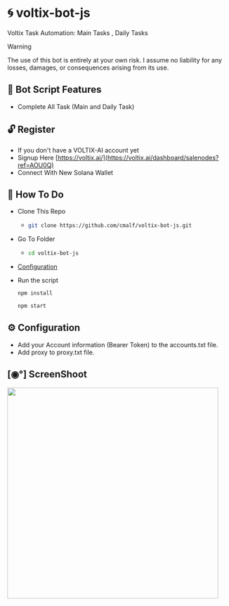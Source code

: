 # 🌀 voltix-bot-js
Voltix Task Automation: Main Tasks , Daily Tasks

> [!WARNING]
> The use of this bot is entirely at your own risk. I assume no liability for any losses, damages, or consequences arising from its use.

## 🦾 Bot Script Features

- Complete All Task (Main and Daily Task)

## 🔓 Register 

- If you don't have a VOLTIX-AI account yet
- Signup Here [https://voltix.ai/](https://voltix.ai/dashboard/salenodes?ref=AOU0Q)
- Connect With New Solana Wallet

## 🤔 How To Do

- Clone This Repo
  - ```bash
    git clone https://github.com/cmalf/voltix-bot-js.git
    ```
- Go To Folder
  - ```bash
    cd voltix-bot-js
    ```
- [Configuration](https://github.com/cmalf/voltix-bot-js/main/README.md#%EF%B8%8F-configuration)
- Run the script

  ```bash
  npm install
  ```
  ```bash
  npm start
  ```

## ⚙️ Configuration

- Add your Account information (Bearer Token) to the accounts.txt file.
- Add proxy to proxy.txt file.

## [◉°] ScreenShoot

<img src="https://github.com/user-attachments/assets/b07448e7-ea54-4b0f-abb0-ec00bc1d32da" widht=580 height=480 >
